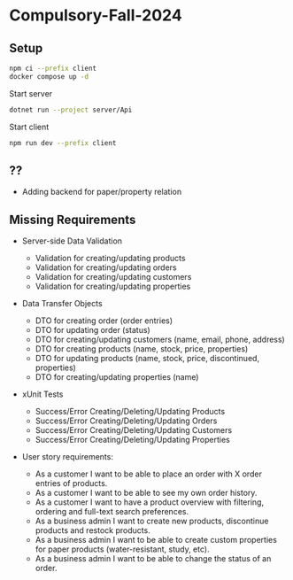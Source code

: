# Compulsory-Fall-2024
## Setup

```sh
npm ci --prefix client
docker compose up -d
```

Start server

```sh
dotnet run --project server/Api
```

Start client

```sh
npm run dev --prefix client
```

## ??
- Adding backend for paper/property relation

## Missing Requirements
- Server-side Data Validation
    - Validation for creating/updating products
    - Validation for creating/updating orders
    - Validation for creating/updating customers
    - Validation for creating/updating properties
      
- Data Transfer Objects
    - DTO for creating order (order entries)
    - DTO for updating order (status)
    - DTO for creating/updating customers (name, email, phone, address)
    - DTO for creating products (name, stock, price, properties)
    - DTO for updating products (name, stock, price, discontinued, properties)
    - DTO for creating/updating properties (name)
      
- xUnit Tests
    - Success/Error Creating/Deleting/Updating Products
    - Success/Error Creating/Deleting/Updating Orders
    - Success/Error Creating/Deleting/Updating Customers
    - Success/Error Creating/Deleting/Updating Properties

- User story requirements:
    - As a customer I want to be able to place an order with X order entries of products.
    - As a customer I want to be able to see my own order history.
    - As a customer I want to have a product overview with filtering, ordering and full-text search preferences.
    - As a business admin I want to create new products, discontinue products and restock products.
    - As a business admin I want to be able to create custom properties for paper products (water-resistant, study, etc).
    - As a business admin I want to be able to change the status of an order.
